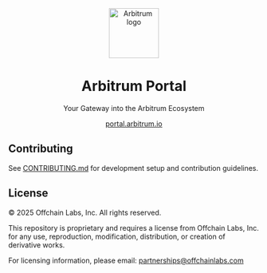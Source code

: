 <div align="center">

<img src="https://arbitrum.io/assets/arbitrum/logo_color.png" alt="Arbitrum logo" width="100">

# Arbitrum Portal

Your Gateway into the Arbitrum Ecosystem

[portal.arbitrum.io](https://portal.arbitrum.io/)


</div>

## Contributing

See [CONTRIBUTING.md](./CONTRIBUTING.md) for development setup and contribution guidelines.

## License

© 2025 Offchain Labs, Inc. All rights reserved.

This repository is proprietary and requires a license from Offchain Labs, Inc. for any use, reproduction, modification, distribution, or creation of derivative works.

For licensing information, please email: partnerships@offchainlabs.com
